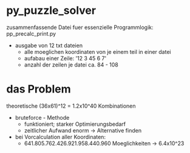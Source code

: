 # py_puzzle_solver

zusammenfassende Datei fuer essenzielle Programmlogik: pp_precalc_print.py
- ausgabe von 12 txt dateien
  - alle moeglichen koordinaten von je einem teil in einer datei
  - aufabau einer Zeile: '12 3 45 6 7'
  - anzahl der zeilen je datei ca. 84 - 108

# das Problem

theoretische (36x61)^12 = 1.2x10^40 Kombinationen
- bruteforce - Methode
  - funktioniert; starker Optimierungsbedarf
  - zeitlicher Aufwand enorm
  -> Alternative finden
- bei Vorcalculation aller Koordinaten:
  - 641.805.762.426.921.958.440.960 Moeglichkeiten
  -> 6.4x10^23
